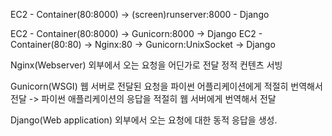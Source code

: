 EC2 - Container(80:8000) -> (screen)runserver:8000 - Django 


EC2 - Container(80:8000) -> Gunicorn:8000 -> Django 
EC2 - Container(80:80) -> Nginx:80 -> Gunicorn:UnixSocket -> Django 


Nginx(Webserver)
	외부에서 오는 요청을 어딘가로 전달 
	정적 컨텐츠 서빙 


Gunicorn(WSGI) 
	웹 서버로 전달된 요청을 파이썬 어플리케이션에게 적절히 번역해서 전달 
	-> 파이썬 애플리케이션의 응답을 적절히 웹 서버에게 번역해서 전달 

Django(Web application) 
	외부에서 오는 요청에 대한 동적 응답을 생성. 



